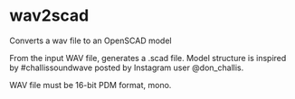 # wav2scad
Converts a wav file to an OpenSCAD model

From the input WAV file, generates a .scad file. Model structure is inspired by #challissoundwave posted by Instagram user @don_challis.

WAV file must be 16-bit PDM format, mono.
